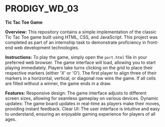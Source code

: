 # PRODIGY_WD_03

**Tic Tac Toe Game**

**Overview:**
This repository contains a simple implementation of the classic Tic Tac Toe game built using HTML, CSS, and JavaScript. This project was completed as part of an internship task to demonstrate proficiency in front-end web development technologies.

**Instructions:**
To play the game, simply open the `port.html` file in your preferred web browser. The game interface will load, allowing you to start playing immediately. Players take turns clicking on the grid to place their respective markers (either 'X' or 'O'). The first player to align three of their markers in a horizontal, vertical, or diagonal row wins the game. If all cells are filled without a winner, the game ends in a draw.

**Features:**
Responsive design: The game interface adjusts to different screen sizes, allowing for seamless gameplay on various devices.
Dynamic updates: The game board updates in real-time as players make their moves, providing instant feedback.
Clear UI: The user interface is intuitive and easy to understand, ensuring an enjoyable gaming experience for players of all ages.


